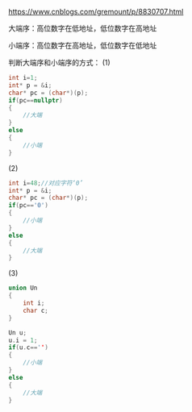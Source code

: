 <https://www.cnblogs.com/gremount/p/8830707.html>

大端序：高位数字在低地址，低位数字在高地址

小端序：高位数字在高地址，低位数字在低地址

判断大端序和小端序的方式：
(1)
```c++
int i=1;
int* p = &i;
char* pc = (char*)(p);
if(pc==nullptr)
{
    //大端
}
else
{
    //小端
}

```


(2)
```c++
int i=48;//对应字符‘0’
int* p = &i;
char* pc = (char*)(p);
if(pc=='0')
{
    //小端
}
else
{
    //大端
}

```

(3)
```c++
union Un
{
    int i;
    char c;
}

Un u;
u.i = 1;
if(u.c=='')
{
    //小端
}
else
{
    //大端
}
```